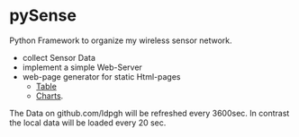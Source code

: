 # pySense
Python Framework to organize my wireless sensor network.
- collect Sensor Data
- implement a simple Web-Server
- web-page generator for static Html-pages
   - [Table](http://htmlpreview.github.io/?https://github.com/ldpgh/pySense/blob/master/Funksensoren_Table_icon.html)
   - [Charts](http://htmlpreview.github.io/?https://github.com/ldpgh/pySense/blob/master/Funksensoren_Charts_icon.html).

The Data on github.com/ldpgh will be refreshed every 3600sec. In contrast the local data will be loaded every 20 sec.

